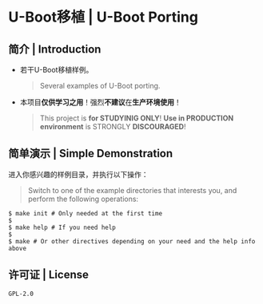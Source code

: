 # U-Boot移植 | U-Boot Porting

## 简介 | Introduction

* 若干U-Boot移植样例。
    > Several examples of U-Boot porting.

* 本项目**仅供学习之用**！强烈**不建议**在**生产环境使用**！
    > This project is **for STUDYINIG ONLY**!
    **Use in PRODUCTION environment** is STRONGLY **DISCOURAGED**!

## 简单演示 | Simple Demonstration

进入你感兴趣的样例目录，并执行以下操作：

> Switch to one of the example directories that interests you,
and perform the following operations:

````
$ make init # Only needed at the first time
$
$ make help # If you need help
$
$ make # Or other directives depending on your need and the help info above
````

## 许可证 | License

`GPL-2.0`

